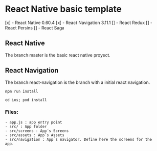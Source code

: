 # React Native basic template



[x] - React Native 0.60.4
[x] - React Navigation 3.11.1
[] - React Redux
[] - React Persins
[] - React Saga

## React Native

The branch master is the basic react native proyect.

## React Navigation

The branch react-navigation is the branch with a initial react navigation.

``npm run install``

``cd ios; pod install``

### Files:

    - app.js : app entry point
    - src/ : App folder
    - src/screens : App´s Screens
    - src/assets : App´s Assets
    - src/navigation : App´s navigator. Define here the screens for the app.

